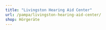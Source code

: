 ```yaml
---
title: "Livingston Hearing Aid Center"
url: /pampa/livingston-hearing-aid-center/
shop: Hörgeräte
---
```

